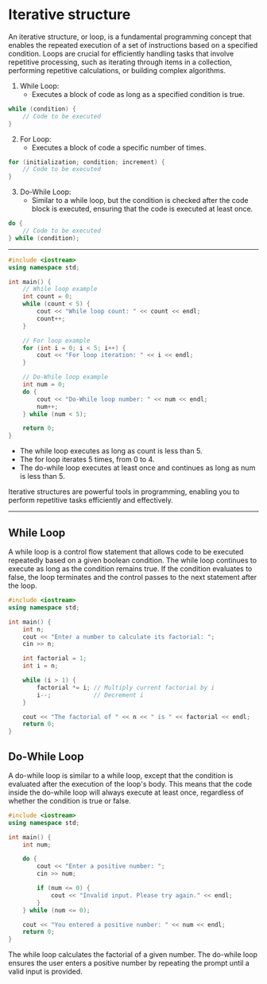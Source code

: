 # Iterative structure
An iterative structure, or loop, is a fundamental programming concept that enables the repeated execution of a set of instructions based on a specified condition. Loops are crucial for efficiently handling tasks that involve repetitive processing, such as iterating through items in a collection, performing repetitive calculations, or building complex algorithms.

1. While Loop:
    - Executes a block of code as long as a specified condition is true.
```cpp
while (condition) {
    // Code to be executed
}
```
2. For Loop:
    - Executes a block of code a specific number of times.
```cpp
for (initialization; condition; increment) {
    // Code to be executed
}
```
3. Do-While Loop:
    - Similar to a while loop, but the condition is checked after the code block is executed, ensuring that the code is executed at least once.
```cpp
do {
    // Code to be executed
} while (condition);
```

---

```cpp
#include <iostream>
using namespace std;

int main() {
    // While loop example
    int count = 0;
    while (count < 5) {
        cout << "While loop count: " << count << endl;
        count++;
    }

    // For loop example
    for (int i = 0; i < 5; i++) {
        cout << "For loop iteration: " << i << endl;
    }

    // Do-While loop example
    int num = 0;
    do {
        cout << "Do-While loop number: " << num << endl;
        num++;
    } while (num < 5);

    return 0;
}
```
- The while loop executes as long as count is less than 5.
- The for loop iterates 5 times, from 0 to 4.
- The do-while loop executes at least once and continues as long as num is less than 5.

Iterative structures are powerful tools in programming, enabling you to perform repetitive tasks efficiently and effectively.

---

## While Loop
A while loop is a control flow statement that allows code to be executed repeatedly based on a given boolean condition. The while loop continues to execute as long as the condition remains true. If the condition evaluates to false, the loop terminates and the control passes to the next statement after the loop.

``` cpp
#include <iostream>
using namespace std;

int main() {
    int n;
    cout << "Enter a number to calculate its factorial: ";
    cin >> n;

    int factorial = 1;
    int i = n;

    while (i > 1) {
        factorial *= i; // Multiply current factorial by i
        i--;            // Decrement i
    }

    cout << "The factorial of " << n << " is " << factorial << endl;
    return 0;
}
```

## Do-While Loop
A do-while loop is similar to a while loop, except that the condition is evaluated after the execution of the loop's body. This means that the code inside the do-while loop will always execute at least once, regardless of whether the condition is true or false.

```cpp
#include <iostream>
using namespace std;

int main() {
    int num;

    do {
        cout << "Enter a positive number: ";
        cin >> num;

        if (num <= 0) {
            cout << "Invalid input. Please try again." << endl;
        }
    } while (num <= 0);

    cout << "You entered a positive number: " << num << endl;
    return 0;
}
```

The while loop calculates the factorial of a given number.
The do-while loop ensures the user enters a positive number by repeating the prompt until a valid input is provided.
